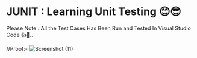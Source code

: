 # JUNIT : Learning Unit Testing 😊😎

 Please Note : All the Test Cases Has Been Run and Tested In Visual Studio Code 👍🥂..

 //Proof:-
![Screenshot (11)](https://github.com/user-attachments/assets/fa940d83-e83a-4348-b994-b7e429cdd840)
